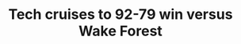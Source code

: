 ---
layout: post
title: "Tech cruises to 92-79 win versus Wake Forest"
description: "Jackets open up ACC Play in style with a home victory"
permalink: https://www.fromtherumbleseat.com/2019/1/5/18170018/gt-yellow-jackets-versus-wake-forest-recap-acc-basketball-zion-georgia-tech
---